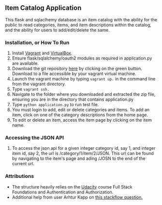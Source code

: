 ## Item Catalog Application

This flask and sqlaclhemy database is an item catalog with the ability for the public to read categories, items, and item descriptions within the catalog, and the ability for users to add/edit/delete the same.

### Installation, or How To Run

1.  Install [Vagrant](https://www.vagrantup.com/) and [VirtualBox](https://www.virtualbox.org/).
2.  Ensure flask/sqlalchemy/oauth2 modules as required in application.py are available.
3.  Download the git repository [here](https://github.com/acct252000/udacity_item_catalog) by clicking on the green button.  Download to a file accessible by your vagrant virtual machine.
4.  Launch the vagrant machine by typing `vagrant up.` in the command line from the vagrant directory.
5.  Type `vagrant ssh.`
6.  Navigate to the folder where you downloaded and extracted the zip file, ensuring you are in the directory that contains application.py
7.  Type `python application.py` to run test file.
8.  You must login to add, edit or delete categories and items.  To add an item, click on one of the category descriptions from the home page.
9.  To edit or delete an item, access the item page by clicking on the item name.

### Accessing the JSON API

1.  To access the json api for a given integer category id, say 1, and integer item id, say 2, the url is /category/1/item/2/JSON.  This url can be found by navigating to the item's page and ading /JOSN to the end of the current url.

### Attributions

* The structure heavily relies on the [Udacity](https://www.udacity.com) course Full Stack Foundations and Authentication and Authorization.
* Additional help from user Arhtur Kapp on [this stackflow question.](http://stackoverflow.com/questions/14580346/vertical-divider-between-two-column-in-bootstrap)
